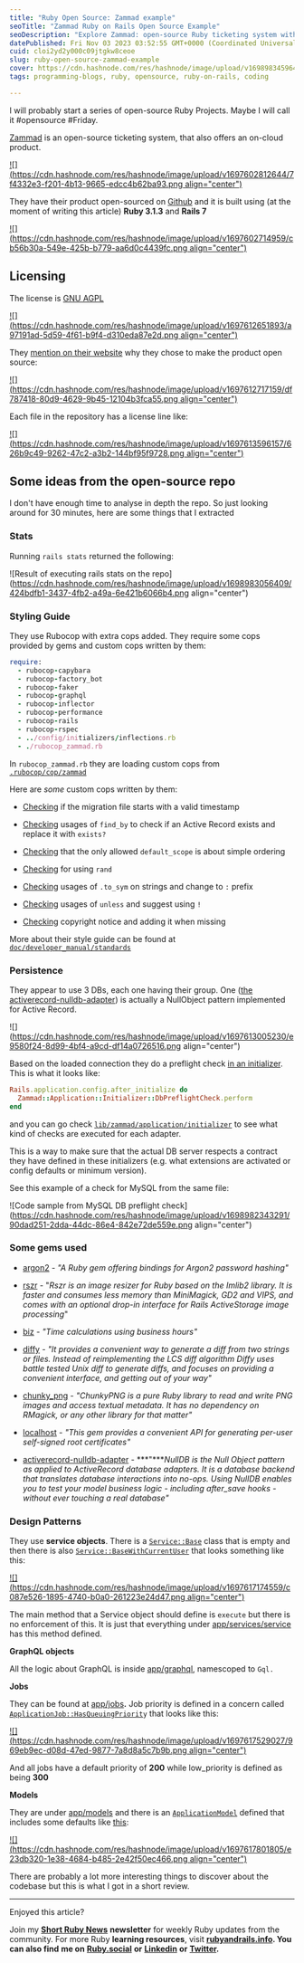 ```yaml
---
title: "Ruby Open Source: Zammad example"
seoTitle: "Zammad Ruby on Rails Open Source Example"
seoDescription: "Explore Zammad: open-source Ruby ticketing system with cloud, custom styling, multiple databases, and service objects on Ruby 3.1.3, Rails 7"
datePublished: Fri Nov 03 2023 03:52:55 GMT+0000 (Coordinated Universal Time)
cuid: cloi2yd2y000c09jtgkw8ceoe
slug: ruby-open-source-zammad-example
cover: https://cdn.hashnode.com/res/hashnode/image/upload/v1698983459643/94aeb1b5-df0d-48b1-a725-e14dfb466096.png
tags: programming-blogs, ruby, opensource, ruby-on-rails, coding

---
```


I will probably start a series of open-source Ruby Projects. Maybe I will call it #opensource #Friday.

[Zammad](https://zammad.com/en) is an open-source ticketing system, that also offers an on-cloud product.

[![](https://cdn.hashnode.com/res/hashnode/image/upload/v1697602812644/7f4332e3-f201-4b13-9665-edcc4b62ba93.png align="center")](https://zammad.com/en)

They have their product open-sourced on [Github](https://github.com/zammad/zammad) and it is built using (at the moment of writing this article) **Ruby 3.1.3** and **Rails 7**

[![](https://cdn.hashnode.com/res/hashnode/image/upload/v1697602714959/cb56b30a-549e-425b-b779-aa6d0c4439fc.png align="center")](https://github.com/zammad/zammad)

## Licensing

The license is [GNU AGPL](https://github.com/zammad/zammad/blob/develop/LICENSE)

[![](https://cdn.hashnode.com/res/hashnode/image/upload/v1697612651893/a97191ad-5d59-4f61-b9f4-d310eda87e2d.png align="center")](https://github.com/zammad/zammad/blob/develop/LICENSE)

They [mention on their website](https://zammad.com/en/company/open-source) why they chose to make the product open source:

[![](https://cdn.hashnode.com/res/hashnode/image/upload/v1697612717159/df787418-80d9-4629-9b45-12104b3fca55.png align="center")](https://zammad.com/en/company/open-source)

Each file in the repository has a license line like:

[![](https://cdn.hashnode.com/res/hashnode/image/upload/v1697613596157/626b9c49-9262-47c2-a3b2-144bf95f9728.png align="center")](https://github.com/zammad/zammad/blob/develop/Gemfile)

## Some ideas from the open-source repo

I don't have enough time to analyse in depth the repo. So just looking around for 30 minutes, here are some things that I extracted

### Stats

Running `rails stats` returned the following:

![Result of executing rails stats on the repo](https://cdn.hashnode.com/res/hashnode/image/upload/v1698983056409/424bdfb1-3437-4fb2-a49a-6e421b6066b4.png align="center")

### Styling Guide

They use Rubocop with extra cops added. They require some cops provided by gems and custom cops written by them:

```ruby
require:
  - rubocop-capybara
  - rubocop-factory_bot
  - rubocop-faker
  - rubocop-graphql
  - rubocop-inflector
  - rubocop-performance
  - rubocop-rails
  - rubocop-rspec
  - ../config/initializers/inflections.rb
  - ./rubocop_zammad.rb
```

In `rubocop_zammad.rb` they are loading custom cops from [`.rubocop/cop/zammad`](https://github.com/zammad/zammad/tree/develop/.rubocop/cop/zammad)

Here are *some* custom cops written by them:

* [Checking](https://github.com/zammad/zammad/blob/develop/.rubocop/cop/zammad/correct_migration_timestamp.rb) if the migration file starts with a valid timestamp
    
* [Checking](https://github.com/zammad/zammad/blob/develop/.rubocop/cop/zammad/exists_condition.rb) usages of `find_by` to check if an Active Record exists and replace it with `exists?`
    
* [Checking](https://github.com/zammad/zammad/blob/develop/.rubocop/cop/zammad/forbid_default_scope.rb) that the only allowed `default_scope` is about simple ordering
    
* [Checking](https://github.com/zammad/zammad/blob/develop/.rubocop/cop/zammad/forbid_rand.rb) for using `rand`
    
* [Checking](https://github.com/zammad/zammad/blob/develop/.rubocop/cop/zammad/no_to_sym_on_string.rb) usages of `.to_sym` on strings and change to `:` prefix
    
* [Checking](https://github.com/zammad/zammad/blob/develop/.rubocop/cop/zammad/prefer_negated_if_over_unless.rb) usages of `unless` and suggest using `!`
    
* [Checking](https://github.com/zammad/zammad/blob/develop/.rubocop/cop/zammad/update_copyright.rb) copyright notice and adding it when missing
    

More about their style guide can be found at [`doc/developer_manual/standards`](https://github.com/zammad/zammad/blob/develop/doc/developer_manual/standards/code-style-guide.md)

### Persistence

They appear to use 3 DBs, each one having their group. One ([the activerecord-nulldb-adapter](https://github.com/nulldb/nulldb)) is actually a NullObject pattern implemented for Active Record.

![](https://cdn.hashnode.com/res/hashnode/image/upload/v1697613005230/e9580f24-8d99-4bf4-a9cd-df14a0726516.png align="center")

Based on the loaded connection they do a preflight check [in an initializer](https://github.com/zammad/zammad/blob/develop/config/initializers/db_preflight_check.rb). This is what it looks like:

```ruby
Rails.application.config.after_initialize do
  Zammad::Application::Initializer::DbPreflightCheck.perform
end
```

and you can go check [`lib/zammad/application/initializer`](https://github.com/zammad/zammad/tree/develop/lib/zammad/application/initializer/db_preflight_check) to see what kind of checks are executed for each adapter.

This is a way to make sure that the actual DB server respects a contract they have defined in these initializers (e.g. what extensions are activated or config defaults or minimum version).

See this example of a check for MySQL from the same file:

![Code sample from MySQL DB preflight check](https://cdn.hashnode.com/res/hashnode/image/upload/v1698982343291/90dad251-2dda-44dc-86e4-842e72de559e.png align="center")

### Some gems used

* [argon2](https://github.com/technion/ruby-argon2) - *"A Ruby gem offering bindings for Argon2 password hashing"*
    
* [rszr](https://github.com/mtgrosser/rszr) - "*Rszr is an image resizer for Ruby based on the Imlib2 library. It is faster and consumes less memory than MiniMagick, GD2 and VIPS, and comes with an optional drop-in interface for Rails ActiveStorage image processing*"
    
* [biz](https://github.com/zendesk/biz) - *"Time calculations using business hours"*
    
* [diffy](https://github.com/samg/diffy) - *"It provides a convenient way to generate a diff from two strings or files. Instead of reimplementing the LCS diff algorithm Diffy uses battle tested Unix diff to generate diffs, and focuses on providing a convenient interface, and getting out of your way"*
    
* [chunky\_png](https://github.com/wvanbergen/chunky_png) - *"ChunkyPNG is a pure Ruby library to read and write PNG images and access textual metadata. It has no dependency on RMagick, or any other library for that matter"*
    
* [localhost](https://github.com/socketry/localhost) - *"This gem provides a convenient API for generating per-user self-signed root certificates"*
    
* [activerecord-nulldb-adapter](https://github.com/nulldb/nulldb) - ***"****NullDB is the Null Object pattern as applied to ActiveRecord database adapters. It is a database backend that translates database interactions into no-ops. Using NullDB enables you to test your model business logic - including after\_save hooks - without ever touching a real database"*
    

### Design Patterns

They use **service objects**. There is a [`Service::Base`](https://github.com/zammad/zammad/blob/develop/app/services/service/base.rb) class that is empty and then there is also [`Service::BaseWithCurrentUser`](https://github.com/zammad/zammad/blob/develop/app/services/service/base_with_current_user.rb) that looks something like this:

[![](https://cdn.hashnode.com/res/hashnode/image/upload/v1697617174559/c087e526-1895-4740-b0a0-261223e24d47.png align="center")](https://github.com/zammad/zammad/blob/develop/app/services/service/base_with_current_user.rb)

The main method that a Service object should define is `execute` but there is no enforcement of this. It is just that everything under [app/services/service](https://github.com/zammad/zammad/tree/develop/app/services/service) has this method defined.

**GraphQL objects**

All the logic about GraphQL is inside [app/graphql](https://github.com/zammad/zammad/tree/develop/app/graphql), namescoped to `Gql.`

**Jobs**

They can be found at [app/jobs](https://github.com/zammad/zammad/tree/develop/app/jobs)**.** Job priority is defined in a concern called [`ApplicationJob::HasQueuingPriorit`](https://github.com/zammad/zammad/blob/develop/app/jobs/application_job/has_queuing_priority.rb)`y` that looks like this:

[![](https://cdn.hashnode.com/res/hashnode/image/upload/v1697617529027/969eb9ec-d08d-47ed-9877-7a8d8a5c7b9b.png align="center")](https://github.com/zammad/zammad/blob/develop/app/jobs/application_job/has_queuing_priority.rb)

And all jobs have a default priority of **200** while low\_priority is defined as being **300**

**Models**

They are under [app/models](https://github.com/zammad/zammad/tree/develop/app/models) and there is an [`ApplicationModel`](https://github.com/zammad/zammad/blob/develop/app/models/application_model.rb) defined that includes some defaults like [this](https://github.com/zammad/zammad/blob/develop/app/models/application_model.rb):

[![](https://cdn.hashnode.com/res/hashnode/image/upload/v1697617801805/e23db320-1e38-4684-b485-2e42f50ec466.png align="center")](https://github.com/zammad/zammad/blob/develop/app/models/application_model.rb)

There are probably a lot more interesting things to discover about the codebase but this is what I got in a short review.

---

Enjoyed this article?

Join my [**Short Ruby News**](https://shortruby.com/) **newsletter** for weekly Ruby updates from the community. For more Ruby **learning resources**, visit [**rubyandrails.info**](http://rubyandrails.info)**. You can also find** **me on** [**Ruby.social**](http://meonRuby.social) **or** [**Linkedin**](https://linkedin.com/in/lucianghinda) **or** [**Twitter**](https://x.com/lucianghinda)**.**